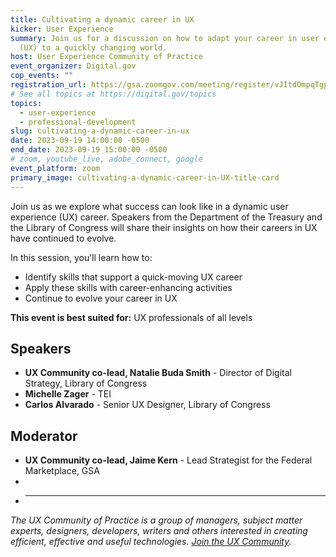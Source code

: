 ```yaml
---
title: Cultivating a dynamic career in UX
kicker: User Experience
summary: Join us for a discussion on how to adapt your career in user experience
  (UX) to a quickly changing world.
host: User Experience Community of Practice
event_organizer: Digital.gov
cop_events: ""
registration_url: https://gsa.zoomgov.com/meeting/register/vJItdOmpqTgpEygCPS5a5zwjlr-_nNeqAR4
# See all topics at https://digital.gov/topics
topics:
  - user-experience
  - professional-development
slug: cultivating-a-dynamic-career-in-ux
date: 2023-09-19 14:00:00 -0500
end_date: 2023-09-19 15:00:00 -0500
# zoom, youtube_live, adobe_connect, google
event_platform: zoom
primary_image: cultivating-a-dynamic-career-in-UX-title-card
---
```

Join us as we explore what success can look like in a dynamic user experience (UX) career. Speakers from the Department of the Treasury and the Library of Congress will share their insights on how their careers in UX have continued to evolve.

In this session, you’ll learn how to:

* Identify skills that support a quick-moving UX career
* Apply these skills with career-enhancing activities
* Continue to evolve your career in UX

**This event is best suited for:** UX professionals of all levels

## Speakers

* **UX Community co-lead, Natalie Buda Smith** - Director of Digital Strategy, Library of Congress 
* **Michelle Zager** - TEI
* **Carlos Alvarado** - Senior UX Designer, Library of Congress

## Moderator

* **UX Community co-lead, Jaime Kern** - Lead Strategist for the Federal Marketplace, GSA
* 
* - - -

*The UX Community of Practice is a group of managers, subject matter experts, designers, developers, writers and others interested in creating efficient, effective and useful technologies. [Join the UX Community](https://digital.gov/communities/user-experience/).*
